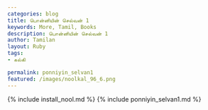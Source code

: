 ```yaml
---  
categories: blog  
title: பொன்னியின் செல்வன் 1
keywords: More, Tamil, Books  
description: பொன்னியின் செல்வன் 1
author: Tamilan  
layout: Ruby  
tags:     
- கல்கி

permalink: ponniyin_selvan1  
featured: /images/noolkal_96_6.png  
---  
```

{% include install_nool.md %} 
{% include ponniyin_selvan1.md %} 

